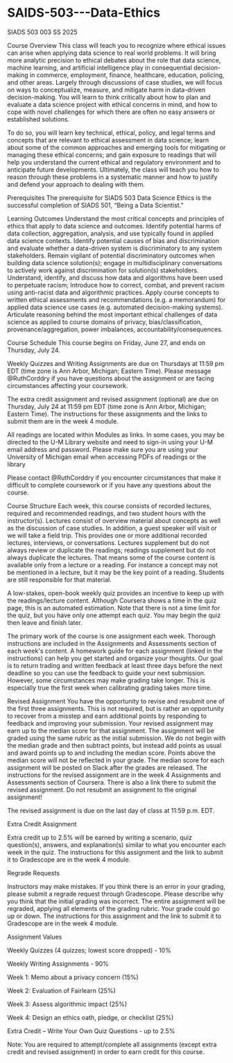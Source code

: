 # SAIDS-503---Data-Ethics
SIADS 503 003 SS 2025

Course Overview
This class will teach you to recognize where ethical issues can arise when applying data science to real world problems. It will bring more analytic precision to ethical debates about the role that data science, machine learning, and artificial intelligence play in consequential decision-making in commerce, employment, finance, healthcare, education, policing, and other areas. Largely through discussions of case studies, we will focus on ways to conceptualize, measure, and mitigate harm in data-driven decision-making. You will learn to think critically about how to plan and evaluate a data science project with ethical concerns in mind, and how to cope with novel challenges for which there are often no easy answers or established solutions.

To do so, you will learn key technical, ethical, policy, and legal terms and concepts that are relevant to ethical assessment in data science; learn about some of the common approaches and emerging tools for mitigating or managing these ethical concerns; and gain exposure to readings that will help you understand the current ethical and regulatory environment and to anticipate future developments. Ultimately, the class will teach you how to reason through these problems in a systematic manner and how to justify and defend your approach to dealing with them.

Prerequisites
The prerequisite for SIADS 503 Data Science Ethics is the successful completion of SIADS 501, “Being a Data Scientist.”

Learning Outcomes
Understand the most critical concepts and principles of ethics that apply to data science and outcomes.
Identify potential harms of data collection, aggregation, analysis, and use typically found in applied data science contexts.
Identify potential causes of bias and discrimination and evaluate whether a data-driven system is discriminatory to any system stakeholders.
Remain vigilant of potential discriminatory outcomes when building data science solution(s); engage in multidisciplinary conversations to actively work against discrimination for solution(s) stakeholders.
Understand, identify, and discuss how data and algorithms have been used to perpetuate racism; Introduce how to correct, combat, and prevent racism using anti-racist data and algorithmic practices.
Apply course concepts to written ethical assessments and recommendations (e.g. a memorandum) for applied data science use cases (e.g. automated decision-making systems).
Articulate reasoning behind the most important ethical challenges of data science as applied to course domains of privacy, bias/classification, provenance/aggregation, power imbalances, accountability/consequences.

Course Schedule
This course begins on Friday, June 27, and ends on Thursday, July 24.

Weekly Quizzes and Writing Assignments are due on Thursdays at 11:59 pm EDT (time zone is Ann Arbor, Michigan; Eastern Time). Please message @RuthCorddry if you have questions about the assignment or are facing circumstances affecting your coursework.

The extra credit assignment and revised assignment (optional) are due on Thursday, July 24  at 11:59 pm EDT (time zone is Ann Arbor, Michigan; Eastern Time). The instructions for these assignments and the links to submit them are in the week 4 module.

All readings are located within Modules as links. In some cases, you may be directed to the U-M Library website and need to sign-in using your U-M email address and password. Please make sure you are using your University of Michigan email when accessing PDFs of readings or the library

Please contact @RuthCorddry if you encounter circumstances that make it difficult to complete coursework or if you have any questions about the course.

Course Structure
Each week, this course consists of recorded lectures, required and recommended readings, and two student hours with the instructor(s). Lectures consist of overview material about concepts as well as the discussion of case studies. In addition, a guest speaker will visit or we will take a field trip. This provides one or more additional recorded lectures, interviews, or conversations. Lectures supplement but do not always review or duplicate the readings; readings supplement but do not always duplicate the lectures. That means some of the course content is available only from a lecture or a reading. For instance a concept may not be mentioned in a lecture, but it may be the key point of a reading. Students are still responsible for that material. 

A low-stakes, open-book weekly quiz provides an incentive to keep up with the readings/lecture content. Although Coursera shows a time in the quiz page, this is an automated estimation. Note that there is not a time limit for the quiz, but you have only one attempt each quiz. You may begin the quiz then leave and finish later.

The primary work of the course is one assignment each week. Thorough instructions are included in the Assignments and Assessments section of each week's content. A homework guide for each assignment (linked in the instructions) can help you get started and organize your thoughts. Our goal is to return trading and written feedback at least three days before the next deadline so you can use the feedback to guide your next submission. However, some circumstances may make grading take longer. This is especially true the first week when calibrating grading takes more time.

Revised Assignment
You have the opportunity to revise and resubmit one of the first three assignments. This is not required, but is rather an opportunity to recover from a misstep and earn additional points by responding to feedback and improving your submission. Your revised assignment may earn up to the median score for that assignment. The assignment will be graded using the same rubric as the initial submission. We do not begin with the median grade and then subtract points, but instead add points as usual and award points up to and including the median score. Points above the median score will not be reflected in your grade. The median score for each assignment will be posted on Slack after the grades are released. The instructions for the revised assignment are in the week 4 Assignments and Assessments section of Coursera. There is also a link there to submit the revised assignment. Do not resubmit an assignment to the original assignment!

The revised assignment is due on the last day of class at 11:59 p.m. EDT.

Extra Credit Assignment

Extra credit up to 2.5% will be earned by writing a scenario, quiz question(s), answers, and explanation(s) similar to what you encounter each week in the quiz. The instructions for this assignment and the link to submit it to Gradescope are in the week 4 module.

Regrade Requests

Instructors may make mistakes. If you think there is an error in your grading, please submit a regrade request through Gradescope. Please  describe why you think that the initial grading was incorrect. The entire assignment will be regraded, applying all elements of the grading rubric. Your grade could go up or down. The instructions for this assignment and the link to submit it to Gradescope are in the week 4 module.

Assignment Values

Weekly Quizzes (4 quizzes; lowest score dropped) - 10%

Weekly Writing Assignments - 90%

Week 1: Memo about a privacy concern (15%)

Week 2: Evaluation of Fairlearn (25%)

Week 3: Assess algorithmic impact (25%)

Week 4: Design an ethics oath, pledge, or checklist (25%)

Extra Credit – Write Your Own Quiz Questions - up to 2.5%

Note: You are required to attempt/complete all assignments (except extra credit and revised assignment) in order to earn credit for this course. 

